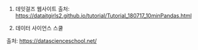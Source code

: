 1. 데잇걸즈 웹사이트 
출처: https://dataitgirls2.github.io/tutorial/Tutorial_180717_10minPandas.html


2. 데이터 사이언스 스쿨 

출처: https://datascienceschool.net/